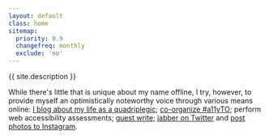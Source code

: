 ```yaml
---
layout: default
class: home
sitemap:
  priority: 0.9
  changefreq: monthly
  exclude: 'no'
---
```


<p class="intro">{{ site.description }}</p>

While there's little that is unique about my name offline, I try, however, to provide myself an optimistically noteworthy voice through various means online: [I blog about my life as a quadriplegic](https://abledaccess.com); [co-organize #a11yTO](http://a11yto.com); perform web accessibility assessments; [guest write](http://simplyaccessible.com/article/being-disabled-can-be-lame/); [jabber on Twitter](https://twitter.com/abledaccess) and [post photos to Instagram](https://instagram.com/abledaccess).
